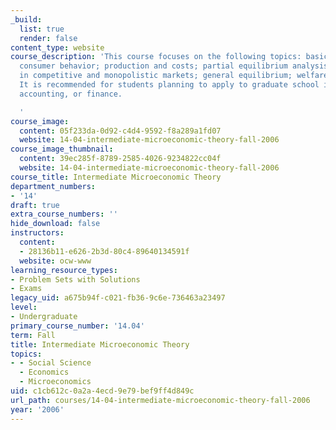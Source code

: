 ```yaml
---
_build:
  list: true
  render: false
content_type: website
course_description: 'This course focuses on the following topics: basic theory of
  consumer behavior; production and costs; partial equilibrium analysis of pricing
  in competitive and monopolistic markets; general equilibrium; welfare; and externalities.
  It is recommended for students planning to apply to graduate school in economics,
  accounting, or finance.

  '
course_image:
  content: 05f233da-0d92-c4d4-9592-f8a289a1fd07
  website: 14-04-intermediate-microeconomic-theory-fall-2006
course_image_thumbnail:
  content: 39ec285f-8789-2585-4026-9234822cc04f
  website: 14-04-intermediate-microeconomic-theory-fall-2006
course_title: Intermediate Microeconomic Theory
department_numbers:
- '14'
draft: true
extra_course_numbers: ''
hide_download: false
instructors:
  content:
  - 28136b11-e626-2b3d-80c4-89640134591f
  website: ocw-www
learning_resource_types:
- Problem Sets with Solutions
- Exams
legacy_uid: a675b94f-c021-fb36-9c6e-736463a23497
level:
- Undergraduate
primary_course_number: '14.04'
term: Fall
title: Intermediate Microeconomic Theory
topics:
- - Social Science
  - Economics
  - Microeconomics
uid: c1cb612c-0a2a-4ecd-9e79-bef9ff4d849c
url_path: courses/14-04-intermediate-microeconomic-theory-fall-2006
year: '2006'
---
```

